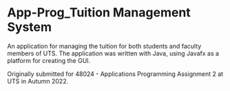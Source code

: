 # App-Prog_Tuition Management System
 An application for managing the tuition for both students and faculty members of UTS. The application was written with Java, using Javafx as a platform for creating the GUI.

 Originally submitted for 48024 - Applications Programming Assignment 2 at UTS in Autumn 2022.